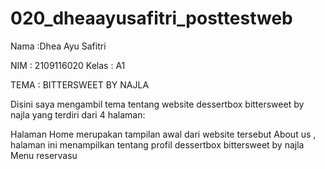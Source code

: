 # 020_dheaayusafitri_posttestweb
Nama :Dhea Ayu Safitri

NIM : 2109116020
Kelas : A1

TEMA : BITTERSWEET BY NAJLA

Disini saya mengambil tema tentang website dessertbox bittersweet by najla yang terdiri dari 4 halaman:

Halaman Home merupakan tampilan awal dari website tersebut
About us , halaman ini menampilkan tentang profil dessertbox bittersweet by najla
Menu 
reservasu
